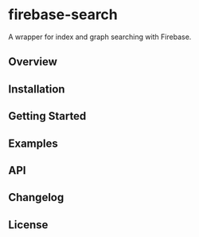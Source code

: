 # firebase-search
A wrapper for index and graph searching with Firebase.

## Overview

## Installation

## Getting Started

## Examples

## API

## Changelog

## License